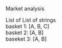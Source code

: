 Market analysis<br>

List of List of strings <br>
basket 1: [A, B, C] <br>
basket 2: [A, B] <br>
baseket 3: [A, B] <br>

